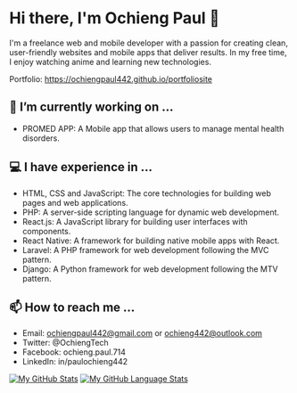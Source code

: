 # Hi there, I'm Ochieng Paul 👋

I'm a freelance web and mobile developer with a passion for creating clean, user-friendly websites and mobile apps that deliver results. In my free time, I enjoy watching anime and learning new technologies.

Portfolio: https://ochiengpaul442.github.io/portfoliosite

## 🔭 I’m currently working on ...

- PROMED APP: A Mobile app that allows users to manage mental health disorders.

## 💻 I have experience in ...

- HTML, CSS and JavaScript: The core technologies for building web pages and web applications.
- PHP: A server-side scripting language for dynamic web development.
- React.js: A JavaScript library for building user interfaces with components.
- React Native: A framework for building native mobile apps with React.
- Laravel: A PHP framework for web development following the MVC pattern.
- Django: A Python framework for web development following the MTV pattern.

## 📫 How to reach me ...

- Email: ochiengpaul442@gmail.com or ochieng442@outlook.com
- Twitter: @OchiengTech
- Facebook: ochieng.paul.714
- LinkedIn: in/paulochieng442

[![My GitHub Stats](https://github-readme-stats.vercel.app/api/?username=OchiengPaul442&count_private=true&theme=tokyonight&showicons=true)]()
[![My GitHub Language Stats](https://github-readme-stats.vercel.app/api/top-langs/?username=OchiengPaul442&langs_count=5&theme=tokyonight)]()
